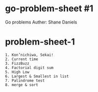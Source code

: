 # go-problem-sheet #1
Go problems
Auther: Shane Daniels

# problem-sheet-1
	1. Kon’nichiwa, Sekai!
	2. Current time
	3. FizzBuzz
	4. Factorial digit sum
	5. High Low
	6. Largest & Smallest in list
	7. Palindrome test
	8. merge & sort